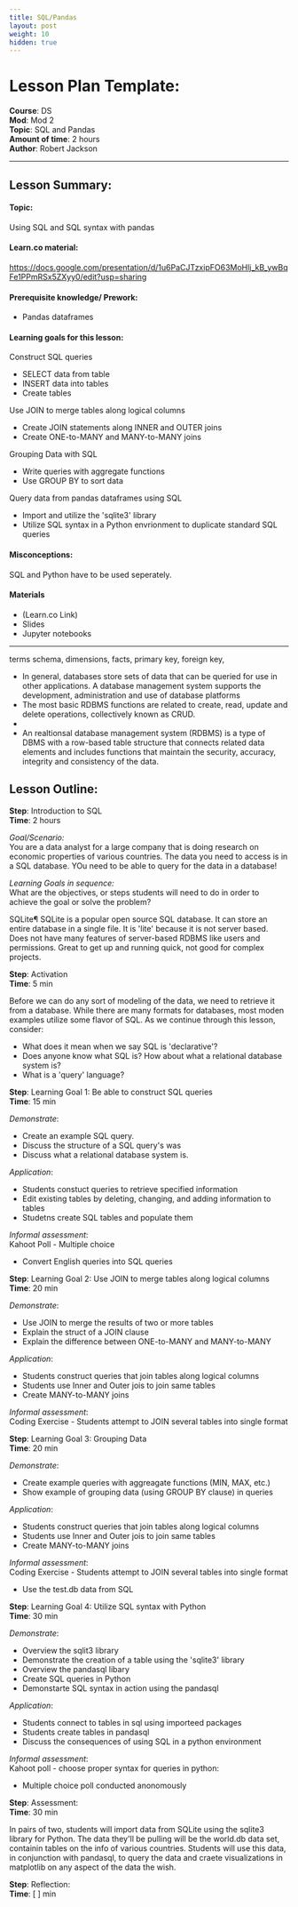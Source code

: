 ```yaml
---
title: SQL/Pandas
layout: post
weight: 10
hidden: true
---
```



Lesson Plan Template:
===


**Course**: DS   <br/>
**Mod**: Mod 2                    <br/>
**Topic**:  SQL and Pandas   <br/>
**Amount of time**: 2  hours <br/>
**Author**: Robert Jackson


***

## Lesson Summary:

#### Topic:
Using SQL and SQL syntax with pandas
#### Learn.co material:
https://docs.google.com/presentation/d/1u6PaCJTzxipFO63MoHlj_kB_ywBqFe1PPmRSx5ZXyy0/edit?usp=sharing

#### Prerequisite knowledge/ Prework:
- Pandas dataframes
#### Learning goals for this lesson:

Construct SQL queries
- SELECT data from table
- INSERT data into tables
- Create tables

Use JOIN to merge tables along logical columns
- Create JOIN statements along INNER and OUTER joins
- Create ONE-to-MANY and MANY-to-MANY joins

Grouping Data with SQL
- Write queries with aggregate functions
- Use GROUP BY to sort data

Query data from pandas dataframes using SQL
- Import and utilize the 'sqlite3' library
- Utilize SQL syntax in a Python envrionment to duplicate standard SQL queries

#### Misconceptions:
SQL and Python have to be used seperately.

#### Materials
- (Learn.co Link)
- Slides
- Jupyter notebooks

***

terms schema, dimensions, facts, primary key, foreign key,

- In general, databases store sets of data that can be queried for use in other applications. A database management system supports the development, administration and use of database platforms
- The most basic RDBMS functions are related to create, read, update and delete operations, collectively known as CRUD.
- 
- An realtionsal database management system (RDBMS) is a type of DBMS with a row-based table structure that connects related data elements and includes functions that maintain the security, accuracy, integrity and consistency of the data.

## Lesson Outline:

**Step**: Introduction to SQL <br/>
**Time**: 2 hours

_Goal/Scenario:_<br/>
You are a data analyst for a large company that is doing research on economic properties of various countries. The data you need to access is in a SQL database. YOu need to be able to query for the data in a database!

_Learning Goals in sequence:_<br/>
What are the objectives, or steps students will need to do in order to achieve the goal or solve the problem?

SQLite¶
SQLite is a popular open source SQL database.
It can store an entire database in a single file.
It is 'lite' because it is not server based.
Does not have many features of server-based RDBMS like users and permissions.
Great to get up and running quick, not good for complex projects.

**Step**: Activation <br/>
**Time**: 5 min

Before we can do any sort of modeling of the data, we need to retrieve it from a database. While there are many formats for databases, most moden examples utilize some flavor of SQL. As we continue through this lesson, consider:

- What does it mean when we say SQL is 'declarative'?
- Does anyone know what SQL is? How about what a relational database system is?
- What is a 'query' language?


**Step**: Learning Goal 1: Be able to construct SQL queries  <br/>
**Time**: 15 min

_Demonstrate_: <br/>
- Create an example SQL query.
- Discuss the structure of a SQL query's was 
- Discuss what a relational database system is.

_Application_: <br/>
- Students constuct queries to retrieve specified information
- Edit existing tables by deleting, changing, and adding information to tables
- Studetns create SQL tables and populate them


_Informal assessment_: <br/>
Kahoot Poll - Multiple choice
- Convert English queries into SQL queries

**Step**: Learning Goal 2: Use JOIN to merge tables along logical columns  <br/>
**Time**: 20 min

_Demonstrate_: <br/>
- Use JOIN to merge the results of two or more tables
- Explain the struct of a JOIN clause
- Explain the difference between ONE-to-MANY and MANY-to-MANY

_Application_: <br/>
- Students construct queries that join tables along logical columns
- Students use Inner and Outer jois to join same tables
- Create MANY-to-MANY joins


_Informal assessment_: <br/>
Coding Exercise - Students attempt to JOIN several tables into single format


**Step**: Learning Goal 3: Grouping Data  <br/>
**Time**: 20 min

_Demonstrate_: <br/>
- Create example queries with aggreagate functions (MIN, MAX, etc.)
- Show example of grouping data (using GROUP BY clause) in queries

_Application_: <br/>
- Students construct queries that join tables along logical columns
- Students use Inner and Outer jois to join same tables
- Create MANY-to-MANY joins


_Informal assessment_: <br/>
Coding Exercise - Students attempt to JOIN several tables into single format
- Use the test.db data from SQL


**Step**: Learning Goal 4: Utilize SQL syntax with Python  <br/>
**Time**: 30 min

_Demonstrate_: <br/>
- Overview the sqlit3 library
- Demonstrate the creation of a table using the 'sqlite3' library
- Overview the pandasql libary
- Create SQL queries in Python
- Demonstarte SQL syntax in action using the pandasql

_Application_: <br/>
- Students connect to tables in sql using importeed packages
- Students create tables in pandasql
- Discuss the consequences of using SQL in a python environment


_Informal assessment_: <br/>
Kahoot poll - choose proper syntax for queries in python:
- Multiple choice poll conducted anonomously 


**Step**: Assessment:  <br/>
**Time**: 30 min

In pairs of two, students will import data from SQLite using the sqlite3 library for Python. The data they'll be pulling will be the world.db data set, containin tables on the info of various countries. Students will use this data, in conjunction with pandasql, to query the data and craete visualizations in matplotlib on any aspect of the data the wish.

**Step**: Reflection:  <br/>
**Time**: [ ] min

